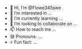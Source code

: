 - 👋 Hi, I’m @Flowe345swe
- 👀 I’m interested in ...
- 🌱 I’m currently learning ...
- 💞️ I’m looking to collaborate on ...
- 📫 How to reach me ...
- 😄 Pronouns: ...
- ⚡ Fun fact: ...

<!---
Flowe345swe/Flowe345swe is a ✨ special ✨ repository because its `README.md` (this file) appears on your GitHub profile.
You can click the Preview link to take a look at your changes.
--->
